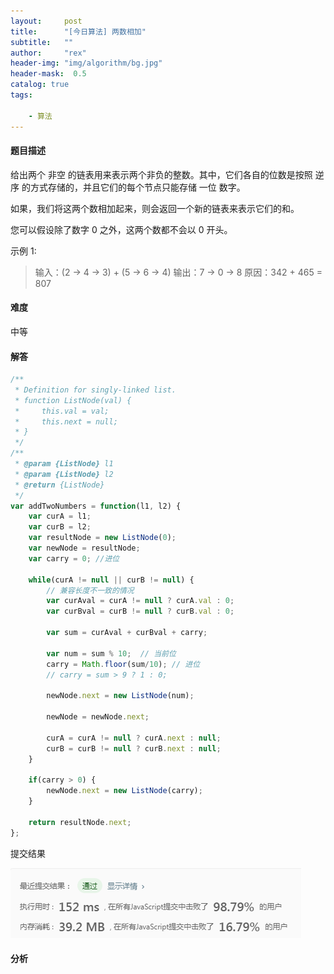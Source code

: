 ```yaml
---
layout:     post
title:      "[今日算法] 两数相加"
subtitle:   ""
author:     "rex"
header-img: "img/algorithm/bg.jpg"
header-mask:  0.5
catalog: true
tags:

    - 算法
---
```


#### 题目描述

给出两个 非空 的链表用来表示两个非负的整数。其中，它们各自的位数是按照 逆序 的方式存储的，并且它们的每个节点只能存储 一位 数字。

如果，我们将这两个数相加起来，则会返回一个新的链表来表示它们的和。

您可以假设除了数字 0 之外，这两个数都不会以 0 开头。

示例 1:

> 输入：(2 -> 4 -> 3) + (5 -> 6 -> 4)
> 输出：7 -> 0 -> 8
> 原因：342 + 465 = 807

#### 难度

中等

#### 解答

```js
/**
 * Definition for singly-linked list.
 * function ListNode(val) {
 *     this.val = val;
 *     this.next = null;
 * }
 */
/**
 * @param {ListNode} l1
 * @param {ListNode} l2
 * @return {ListNode}
 */
var addTwoNumbers = function(l1, l2) {
    var curA = l1;
    var curB = l2;
    var resultNode = new ListNode(0);
    var newNode = resultNode;
    var carry = 0; //进位

    while(curA != null || curB != null) {
        // 兼容长度不一致的情况
        var curAval = curA != null ? curA.val : 0;
        var curBval = curB != null ? curB.val : 0;

        var sum = curAval + curBval + carry;

        var num = sum % 10;  // 当前位
        carry = Math.floor(sum/10); // 进位
        // carry = sum > 9 ? 1 : 0;

        newNode.next = new ListNode(num);

        newNode = newNode.next;

        curA = curA != null ? curA.next : null;
        curB = curB != null ? curB.next : null;
    }

    if(carry > 0) {
        newNode.next = new ListNode(carry);
    }

    return resultNode.next;
};
```

提交结果

![1](/img/algorithm/day3-1.png)

#### 分析
